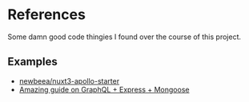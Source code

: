 # References

Some damn good code thingies I found over the course of this project.

## Examples

- [newbeea/nuxt3-apollo-starter](https://github.com/newbeea/nuxt3-apollo-starter)
- [Amazing guide on GraphQL + Express + Mongoose](https://getstream.io/blog/tutorial-create-a-graphql-api-with-node-mongoose-and-express)
